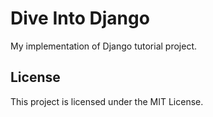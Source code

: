 # Dive Into Django
My implementation of Django tutorial project.
## License
This project is licensed under the MIT License.